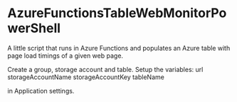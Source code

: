 # AzureFunctionsTableWebMonitorPowerShell
A little script that runs in Azure Functions and populates an Azure table with page load timings of a given web page.

Create a group, storage account and table.  Setup the variables:
url
storageAccountName
storageAccountKey
tableName

in Application settings.
